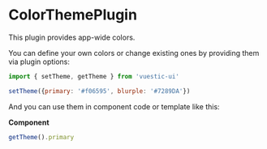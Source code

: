 # ColorThemePlugin

This plugin provides app-wide colors.

You can define your own colors or change existing ones by providing them via plugin options:

```js
import { setTheme, getTheme } from 'vuestic-ui'

setTheme({primary: '#f06595', blurple: '#7289DA'})
```

And you can use them in component code or template like this:

**Component**
```js
getTheme().primary
```
